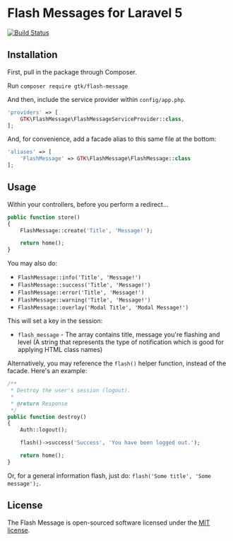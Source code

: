 # Flash Messages for Laravel 5

[![Build Status](https://travis-ci.org/cuonggt/flash-message.svg?branch=master)](https://travis-ci.org/cuonggt/flash-message)

## Installation

First, pull in the package through Composer.

Run `composer require gtk/flash-message`

And then, include the service provider within `config/app.php`.

```php
'providers' => [
    GTK\FlashMessage\FlashMessageServiceProvider::class,
];
```

And, for convenience, add a facade alias to this same file at the bottom:

```php
'aliases' => [
    'FlashMessage' => GTK\FlashMessage\FlashMessage::class
];
```

## Usage

Within your controllers, before you perform a redirect...

```php
public function store()
{
    FlashMessage::create('Title', 'Message!');

    return home();
}
```

You may also do:

- `FlashMessage::info('Title', 'Message!')`
- `FlashMessage::success('Title', 'Message!')`
- `FlashMessage::error('Title', 'Message!')`
- `FlashMessage::warning('Title', 'Message!')`
- `FlashMessage::overlay('Modal Title', 'Modal Message!')`

This will set a key in the session:

- `flash_message` - The array contains title, message you're flashing and level (A string that represents the type of notification which is good for applying HTML class names)

Alternatively, you may reference the `flash()` helper function, instead of the facade. Here's an example:

```php
/**
 * Destroy the user's session (logout).
 *
 * @return Response
 */
public function destroy()
{
    Auth::logout();

    flash()->success('Success', 'You have been logged out.');

    return home();
}
```

Or, for a general information flash, just do: `flash('Some title', 'Some message');`.

## License

The Flash Message is open-sourced software licensed under the [MIT license](http://opensource.org/licenses/MIT).
